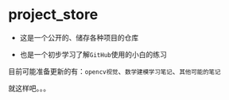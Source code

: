 # project_store

- 这是一个公开的、储存各种项目的仓库

- 也是一个初步学习了解`GitHub`使用的小白的练习

目前可能准备更新的有：`opencv视觉`、`数学建模学习笔记`、`其他可能的笔记`

就这样吧。。。